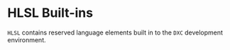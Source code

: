 # HLSL Built-ins

`HLSL` contains reserved language elements built in to the `DXC` development environment.